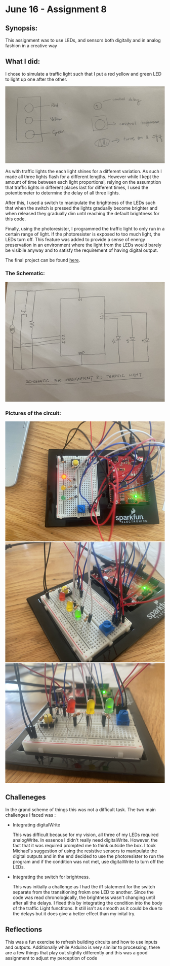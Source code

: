 # June 16 - Assignment 8

## Synopsis:

This assignment was to use LEDs, and sensors both digitally and in analog fashion in a creative way

## What I did:

I chose to simulate a traffic light such that I put a red yellow and green LED to light up one after the other.

![](sketch.jpg)

As with traffic lights the each light shines for a different variation. As such I made all three lights flash for a different lengths. However while I kept the amount of time between each light proportional, relying on the assumption that traffic lights in different places last for different times, I used the potentiometer to determine the delay of all three lights. 

After this, I used a switch to manipulate the brightness of the LEDs such that when the switch is pressed the lights gradually become brighter and when released they gradually dim until reaching the default brightness for this code. 

Finally, using the photoresister, I programmed the traffic light to only run in a certain range of light. If the photoresister is exposed to too much light, the LEDs turn off. This feature was added to provide a sense of energy preservation in an environment where the light from the LEDs would barely be visibile anyway and to satisfy the requirement of having digital output.

The final project can be found [here]().

### The Schematic:

![](schematic.jpg)

### Pictures of the circuit:

![](trafficLight1.jpg)
![](trafficLight2.jpg)
![](trafficLight3.jpg)



## Challeneges

In the grand scheme of things this was not a difficult task. The two main challenges I faced was :

- Integrating digitalWrite
 
  This was difficult because for my vision, all three of my LEDs required analogWrite. In essence I didn't really need digitalWrite. However, the fact that it was required prompted me to think outside the box. I took Michael's suggestion of using the resistive sensors to manipulate the digital outputs and in the end decided to use the photoresister to run the program and if the condition was not met, use digitalWrite to turn off the LEDs.
  
 - Integrating the switch for brightness.
  
   This was initially a challenge as I had the iff statement for the switch separate from the transitioning frokm one LED to another. Since the code was read chronologically, the brightness wasn't changing until after all the delays. I fixed this by integrating the condition into the body of the traffic Light functitons. It still isn't as smooth as it could be due to the delays but it does give a better effect than my inital try.
  
  ## Reflections
  
  This was a fun exercise to refresh building circuits and how to use inputs and outputs. Additionally while Arduino is very similar to processing, there are a few things that play out slightly differently and this was a good assignment to adjust my perception of code
